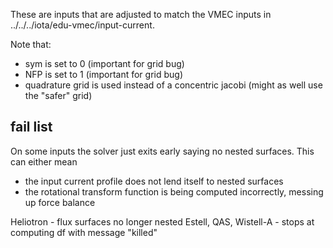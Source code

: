 These are inputs that are adjusted to match the VMEC inputs in ../../../iota/edu-vmec/input-current.

Note that:
* sym is set to 0 (important for grid bug)
* NFP is set to 1 (important for grid bug)
* quadrature grid is used instead of a concentric jacobi (might as well use the "safer" grid)

## fail list
On some inputs the solver just exits early saying no nested surfaces.
This can either mean
* the input current profile does not lend itself to nested surfaces
* the rotational transform function is being computed incorrectly, messing up force balance

Heliotron - flux surfaces no longer nested
Estell, QAS, Wistell-A - stops at computing df with message "killed"
